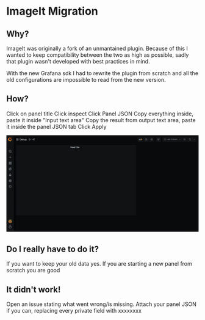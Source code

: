 # ImageIt Migration

## Why?

ImageIt was originally a fork of an unmantained plugin. Because of this I wanted to keep compatibility between the two as high as possible, sadly that plugin wasn't developed with best practices in mind.

With the new Grafana sdk I had to rewrite the plugin from scratch and all the old configurations are impossible to read from the new version.
## How?

Click on panel title
Click inspect
Click Panel JSON
Copy everything inside, paste it inside "Input text area"
Copy the result from output text area, paste it inside the panel JSON tab
Click Apply

![How it works gif](assets/imageithowto.gif)

## Do I really have to do it?

If you want to keep your old data yes. If you are starting a new panel from scratch you are good

## It didn't work!

Open an issue stating what went wrong/is missing.
Attach your panel JSON if you can, replacing every private field with xxxxxxxx

